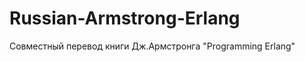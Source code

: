 Russian-Armstrong-Erlang
========================

Совместный перевод книги Дж.Армстронга &quot;Programming Erlang&quot;